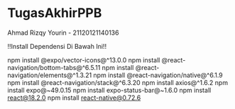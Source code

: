# TugasAkhirPPB
Ahmad Rizqy Yourin - 21120121140136

!!Install Dependensi Di Bawah Ini!!

npm install @expo/vector-icons@^13.0.0
npm install @react-navigation/bottom-tabs@^6.5.11
npm install @react-navigation/elements@^1.3.21
npm install @react-navigation/native@^6.1.9
npm install @react-navigation/stack@^6.3.20
npm install axios@^1.6.2
npm install expo@~49.0.15
npm install expo-status-bar@~1.6.0
npm install react@18.2.0
npm install react-native@0.72.6
